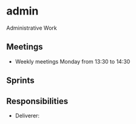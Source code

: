 # admin
Administrative Work

## Meetings
- Weekly meetings Monday from 13:30 to 14:30

## Sprints

## Responsibilities
- Deliverer:
